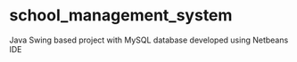 # school_management_system
Java Swing based project with MySQL database developed using Netbeans IDE
